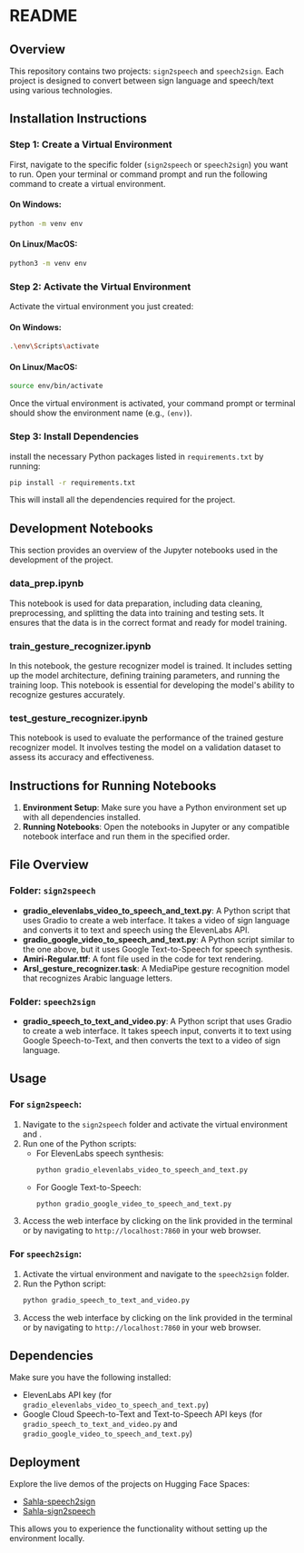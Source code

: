 # README

## Overview

This repository contains two projects: `sign2speech` and `speech2sign`. Each project is designed to convert between sign language and speech/text using various technologies.

## Installation Instructions

### Step 1: Create a Virtual Environment

First, navigate to the specific folder (`sign2speech` or `speech2sign`) you want to run. Open your terminal or command prompt and run the following command to create a virtual environment.

#### On Windows:
```bash
python -m venv env
```

#### On Linux/MacOS:
```bash
python3 -m venv env
```

### Step 2: Activate the Virtual Environment

Activate the virtual environment you just created:

#### On Windows:
```bash
.\env\Scripts\activate
```

#### On Linux/MacOS:
```bash
source env/bin/activate
```

Once the virtual environment is activated, your command prompt or terminal should show the environment name (e.g., `(env)`).

### Step 3: Install Dependencies

install the necessary Python packages listed in `requirements.txt` by running:

```bash
pip install -r requirements.txt
```

This will install all the dependencies required for the project.


## Development Notebooks

This section provides an overview of the Jupyter notebooks used in the development of the project.

### data_prep.ipynb

This notebook is used for data preparation, including data cleaning, preprocessing, and splitting the data into training and testing sets. It ensures that the data is in the correct format and ready for model training.

### train_gesture_recognizer.ipynb

In this notebook, the gesture recognizer model is trained. It includes setting up the model architecture, defining training parameters, and running the training loop. This notebook is essential for developing the model's ability to recognize gestures accurately.

### test_gesture_recognizer.ipynb

This notebook is used to evaluate the performance of the trained gesture recognizer model. It involves testing the model on a validation dataset to assess its accuracy and effectiveness.


## Instructions for Running Notebooks

1. **Environment Setup**: Make sure you have a Python environment set up with all dependencies installed.
2. **Running Notebooks**: Open the notebooks in Jupyter or any compatible notebook interface and run them in the specified order.


## File Overview

### Folder: `sign2speech`

- **gradio_elevenlabs_video_to_speech_and_text.py**: A Python script that uses Gradio to create a web interface. It takes a video of sign language and converts it to text and speech using the ElevenLabs API.
- **gradio_google_video_to_speech_and_text.py**: A Python script similar to the one above, but it uses Google Text-to-Speech for speech synthesis.
- **Amiri-Regular.ttf**: A font file used in the code for text rendering.
- **Arsl_gesture_recognizer.task**: A MediaPipe gesture recognition model that recognizes Arabic language letters.

### Folder: `speech2sign`

- **gradio_speech_to_text_and_video.py**: A Python script that uses Gradio to create a web interface. It takes speech input, converts it to text using Google Speech-to-Text, and then converts the text to a video of sign language.

## Usage

### For `sign2speech`:

1. Navigate to the `sign2speech` folder and activate the virtual environment and .
2. Run one of the Python scripts:
   - For ElevenLabs speech synthesis:
     ```bash
     python gradio_elevenlabs_video_to_speech_and_text.py
     ```
   - For Google Text-to-Speech:
     ```bash
     python gradio_google_video_to_speech_and_text.py
     ```
3. Access the web interface by clicking on the link provided in the terminal or by navigating to `http://localhost:7860` in your web browser.

### For `speech2sign`:

1. Activate the virtual environment and navigate to the `speech2sign` folder.
2. Run the Python script:
   ```bash
   python gradio_speech_to_text_and_video.py
   ```
3. Access the web interface by clicking on the link provided in the terminal or by navigating to `http://localhost:7860` in your web browser.

## Dependencies

Make sure you have the following installed:

- ElevenLabs API key (for `gradio_elevenlabs_video_to_speech_and_text.py`)
- Google Cloud Speech-to-Text and Text-to-Speech API keys (for `gradio_speech_to_text_and_video.py` and `gradio_google_video_to_speech_and_text.py`)


## Deployment

Explore the live demos of the projects on Hugging Face Spaces:

- [Sahla-speech2sign](https://huggingface.co/spaces/AdelShousha/Sahla-speech2sign)
- [Sahla-sign2speech](https://huggingface.co/spaces/AdelShousha/Sahla-sign2speech)

This allows you to experience the functionality without setting up the environment locally.
